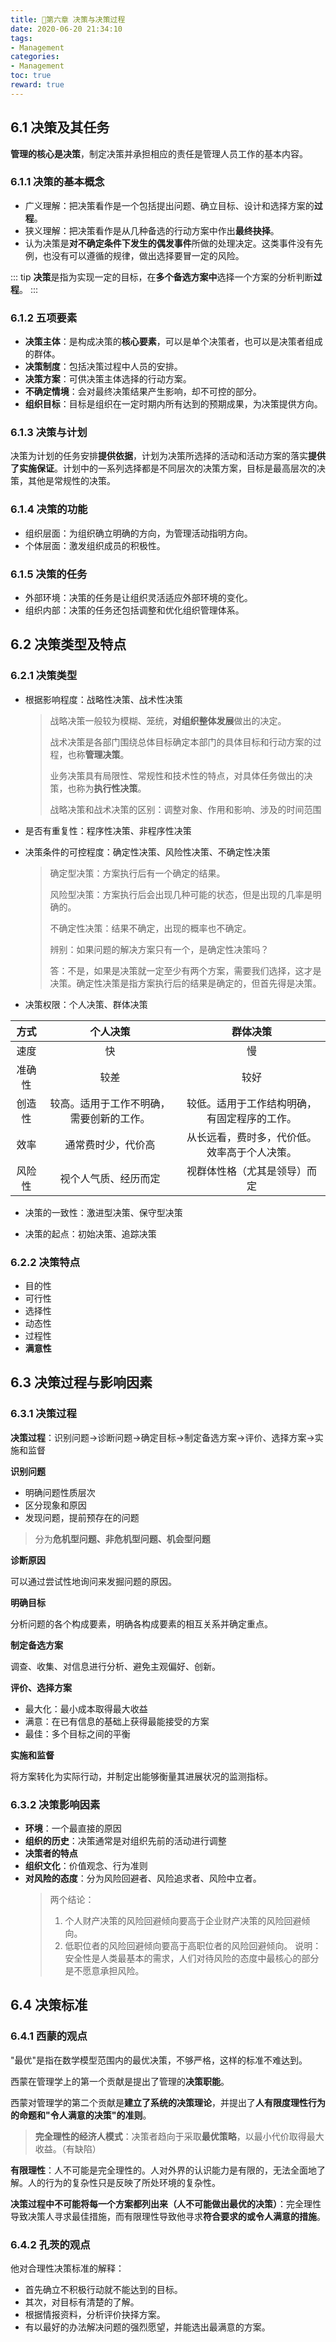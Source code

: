 ```yaml
---
title: 🔺第六章 决策与决策过程
date: 2020-06-20 21:34:10
tags: 
- Management
categories:
- Management
toc: true
reward: true
---
```


## 6.1 决策及其任务

**管理的核心是决策**，制定决策并承担相应的责任是管理人员工作的基本内容。

### 6.1.1 决策的基本概念

- 广义理解：把决策看作是一个包括提出问题、确立目标、设计和选择方案的**过程**。
- 狭义理解：把决策看作是从几种备选的行动方案中作出**最终抉择**。
- 认为决策是**对不确定条件下发生的偶发事件**所做的处理决定。这类事件没有先例，也没有可以遵循的规律，做出选择要冒一定的风险。

::: tip
**决策**是指为实现一定的目标，在**多个备选方案中**选择一个方案的分析判断**过程**。
:::

### 6.1.2 五项要素

- **决策主体**：是构成决策的**核心要素**，可以是单个决策者，也可以是决策者组成的群体。
- **决策制度**：包括决策过程中人员的安排。
- **决策方案**：可供决策主体选择的行动方案。
- **不确定情境**：会对最终决策结果产生影响，却不可控的部分。
- **组织目标**：目标是组织在一定时期内所有达到的预期成果，为决策提供方向。

### 6.1.3 决策与计划

决策为计划的任务安排**提供依据**，计划为决策所选择的活动和活动方案的落实**提供了实施保证**。计划中的一系列选择都是不同层次的决策方案，目标是最高层次的决策，其他是常规性的决策。

### 6.1.4 决策的功能

- 组织层面：为组织确立明确的方向，为管理活动指明方向。
- 个体层面：激发组织成员的积极性。

### 6.1.5 决策的任务

- 外部环境：决策的任务是让组织灵活适应外部环境的变化。
- 组织内部：决策的任务还包括调整和优化组织管理体系。

## 6.2 决策类型及特点

### 6.2.1 决策类型

- 根据影响程度：战略性决策、战术性决策

  > 战略决策一般较为模糊、笼统，**对组织整体发展**做出的决定。
  >
  > 战术决策是各部门围绕总体目标确定本部门的具体目标和行动方案的过程，也称**管理决策**。
  >
  > 业务决策具有局限性、常规性和技术性的特点，对具体任务做出的决策，也称为**执行性决策**。
  >
  > 战略决策和战术决策的区别：调整对象、作用和影响、涉及的时间范围

- 是否有重复性：程序性决策、非程序性决策

- 决策条件的可控程度：确定性决策、风险性决策、不确定性决策

  > 确定型决策：方案执行后有一个确定的结果。
  >
  > 风险型决策：方案执行后会出现几种可能的状态，但是出现的几率是明确的。
  >
  > 不确定性决策：结果不确定，出现的概率也不确定。
  >
  > 
  >
  > 辨别：如果问题的解决方案只有一个，是确定性决策吗？
  >
  > 答：不是，如果是决策就一定至少有两个方案，需要我们选择，这才是决策。确定性决策是指方案执行后的结果是确定的，但首先得是决策。

- 决策权限：个人决策、群体决策

方式|个人决策|群体决策
:-:|:-:|:-:
速度|快|慢
准确性|较差|较好
创造性|较高。适用于工作不明确，需要创新的工作。|较低。适用于工作结构明确，有固定程序的工作。
效率|通常费时少，代价高|从长远看，费时多，代价低。效率高于个人决策。
风险性|视个人气质、经历而定|视群体性格（尤其是领导）而定

- 决策的一致性：激进型决策、保守型决策

- 决策的起点：初始决策、追踪决策

### 6.2.2 决策特点

- 目的性
- 可行性
- 选择性
- 动态性
- 过程性
- **满意性**

## 6.3 决策过程与影响因素

### 6.3.1 决策过程

**决策过程**：识别问题->诊断问题->确定目标->制定备选方案->评价、选择方案->实施和监督

**识别问题**

- 明确问题性质层次
- 区分现象和原因
- 发现问题，提前预存在的问题

> 分为**危机型问题、非危机型问题、机会型问题**

**诊断原因**

可以通过尝试性地询问来发掘问题的原因。

**明确目标**

分析问题的各个构成要素，明确各构成要素的相互关系并确定重点。

**制定备选方案**

调查、收集、对信息进行分析、避免主观偏好、创新。

**评价、选择方案**

- 最大化：最小成本取得最大收益
- 满意：在已有信息的基础上获得最能接受的方案
- 最佳：多个目标之间的平衡

**实施和监督**

将方案转化为实际行动，并制定出能够衡量其进展状况的监测指标。

### 6.3.2 决策影响因素

- **环境**：一个最直接的原因
- **组织的历史**：决策通常是对组织先前的活动进行调整
- **决策者的特点**
- **组织文化**：价值观念、行为准则
-  **对风险的态度**：分为风险回避者、风险追求者、风险中立者。
	> 两个结论：
	> 1. 个人财产决策的风险回避倾向要高于企业财产决策的风险回避倾向。
	> 2. 低职位者的风险回避倾向要高于高职位者的风险回避倾向。
	> 说明：安全性是人类最基本的需求，人们对待风险的态度中最核心的部分是不愿意承担风险。

## 6.4 决策标准

### 6.4.1 西蒙的观点

"最优"是指在数学模型范围内的最优决策，不够严格，这样的标准不难达到。

西蒙在管理学上的第一个贡献是提出了管理的**决策职能**。

西蒙对管理学的第二个贡献是**建立了系统的决策理论**，并提出了**人有限度理性行为的命题和"令人满意的决策"的准则**。

> **完全理性的经济人模式**：决策者趋向于采取**最优策略**，以最小代价取得最大收益。（有缺陷）

**有限理性**：人不可能是完全理性的。人对外界的认识能力是有限的，无法全面地了解。人的行为的复杂性只是反映了所处环境的复杂性。

**决策过程中不可能将每一个方案都列出来（人不可能做出最优的决策）**：完全理性导致决策人寻求最佳措施，而有限理性导致他寻求**符合要求的或令人满意的措施**。

### 6.4.2 孔茨的观点

他对合理性决策标准的解释：
- 首先确立不积极行动就不能达到的目标。
- 其次，对目标有清楚的了解。
- 根据情报资料，分析评价抉择方案。
- 有以最好的办法解决问题的强烈愿望，并能选出最满意的方案。